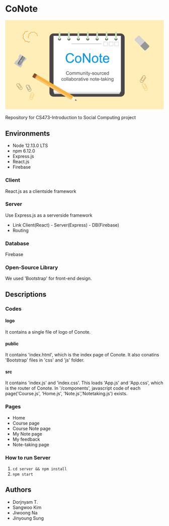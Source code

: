 # CoNote

![logo](./logo/logo.jpg)

Repository for CS473-Introduction to Social Computing project

## Environments
- Node 12.13.0 LTS
- npm 6.12.0
- Express.js
- React.js
- Firebase

### Client
React.js as a clientside framework

### Server
Use Express.js as a serverside framework
- Link Client(React) - Server(Express) - DB(Firebase)
- Routing

### Database
Firebase

### Open-Source Library
We used 'Bootstrap' for front-end design.

## Descriptions

### Codes

#### logo

It contains a single file of logo of Conote.

#### public

It contains 'index.html', which is the index page of Conote. It also conatins 'Bootstrap' files in 'css' and 'js' folder.

#### src

It contains 'index.js' and 'index.css'. This loads 'App.js' and 'App.css', which is the router of Conote. In '/components', javascript code of each page('Course.js', 'Home.js', 'Note.js','Notetaking.js') exists.


### Pages
- Home
- Course page
- Course Note page
- My Note page
- My feedback
- Note-taking page

### How to run Server
1. `cd server && npm install`
2. `npm start`

## Authors
- Dorjnyam T.
- Sangwoo Kim
- Jiwoong Na
- Jinyoung Sung
